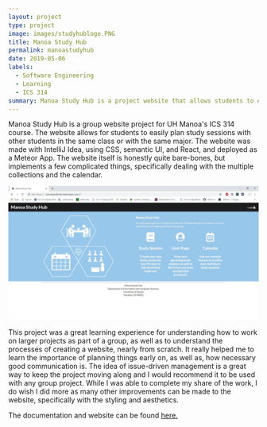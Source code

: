 ```yaml
---
layout: project
type: project
image: images/studyhublogo.PNG
title: Manoa Study Hub
permalink: manoastudyhub
date: 2019-05-06
labels:
  - Software Engineering
  - Learning
  - ICS 314
summary: Manoa Study Hub is a project website that allows students to easily meet up and form study groups.
---
```


Manoa Study Hub is a group website project for UH Manoa's ICS 314 course. The website allows for students to easily plan study sessions with other students in the same class or with the same major. The website was made with IntelliJ Idea, using CSS, semantic UI, and React, and deployed as a Meteor App. The website itself is honestly quite bare-bones, but implements a few complicated things, specifically dealing with the multiple collections and the calendar. 

<img class="ui medium rounded floated image" src="../images/studyhubshot1.jpg">

This project was a great learning experience for understanding how to work on larger projects as part of a group, as well as to understand the processes of creating a website, nearly from scratch. It really helped me to learn the importance of planning things early on, as well as, how necessary good communication is. The idea of issue-driven management is a great way to keep the project moving along and I would recommend it to be used with any group project. While I was able to complete my share of the work, I do wish I did more as many other improvements can be made to the website, specifically with the styling and aesthetics. 

The documentation and website can be found [here.](https://manoastudyhub.github.io/)
